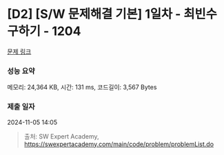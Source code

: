# [D2] [S/W 문제해결 기본] 1일차 - 최빈수 구하기 - 1204 

[문제 링크](https://swexpertacademy.com/main/code/problem/problemDetail.do?contestProbId=AV13zo1KAAACFAYh) 

### 성능 요약

메모리: 24,364 KB, 시간: 131 ms, 코드길이: 3,567 Bytes

### 제출 일자

2024-11-05 14:05



> 출처: SW Expert Academy, https://swexpertacademy.com/main/code/problem/problemList.do